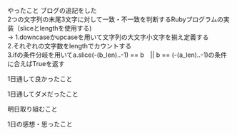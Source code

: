 やったこと
ブログの追記をした<br>
2つの文字列の末尾3文字に対して一致・不一致を判断するRubyプログラムの実装（sliceとlengthを使用する)<br>
→ 1.downcaseかupcaseを用いて文字列の大文字小文字を揃え定義する<br>
  2.それぞれの文字数をlengthでカウントする<br>
  3.ifの条件分岐を用いてa.slice(-(b_len)..-1) == b　|| b == (-(a_len)..-1)の条件に合えばTrueを返す<br>

1日通して良かったこと

1日通してダメだったこと

明日取り組むこと

1日の感想・思ったこと
